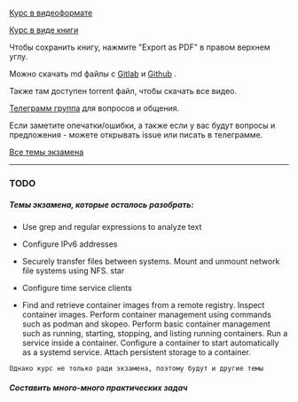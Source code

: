 [Курс в видеоформате](https://youtube.com/playlist?list=PLisqB92_b4TlQH3jVGf6lrFMVqalCTjAQ)

[Курс в виде книги](https://glr.doatta.cloud)

Чтобы сохранить книгу, нажмите "Export as PDF" в правом верхнем углу.

Можно скачать md файлы с [Gitlab](https://gitlab.com/doatta/gnu-linux-rhcsa) и [Github](https://github.com/doatta/gnu-linux-rhcsa) .

Также там доступен torrent файл, чтобы скачать все видео.

[Телеграмм группа](https://t.me/gnuslashlinux) для вопросов и общения.

Если заметите опечатки/ошибки, а также если у вас будут вопросы и предложения - можете открывать issue или писать в телеграмме.

[Все темы экзамена](https://www.redhat.com/en/services/training/ex200-red-hat-certified-system-administrator-rhcsa-exam?section=Objectives)

---

### TODO

##### Темы экзамена, которые осталось разобрать:

- Use grep and regular expressions to analyze text

- Configure IPv6 addresses

- Securely transfer files between systems. Mount and unmount network file systems using NFS. star

- Configure time service clients

- Find and retrieve container images from a remote registry. Inspect container images. Perform container management using commands such as podman and skopeo. Perform basic container management such as running, starting, stopping, and listing running containers. Run a service inside a container. Configure a container to start automatically as a systemd service. Attach persistent storage to a container.

```Однако курс не только ради экзамена, поэтому будут и другие темы```

##### Составить много-много практических задач
